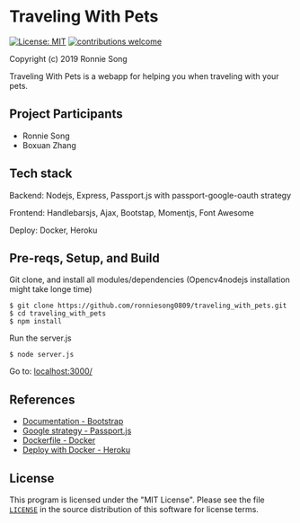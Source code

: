 # Traveling With Pets
[![License: MIT](https://img.shields.io/badge/License-MIT-yellow.svg)](https://github.com/ronniesong0809/traveling_with_pets/blob/readme/LICENSE)
[![contributions welcome](https://img.shields.io/badge/Contributions-welcome-brightgreen.svg?style=flat)](https://github.com/ronniesong0809/traveling_with_pets/issues)

Copyright (c) 2019 Ronnie Song

Traveling With Pets is a webapp for helping you when traveling with your pets.

## Project Participants

- Ronnie Song
- Boxuan Zhang

## Tech stack

Backend: Nodejs, Express, Passport.js with passport-google-oauth strategy

Frontend: Handlebarsjs, Ajax, Bootstap, Momentjs, Font Awesome

Deploy: Docker, Heroku

## Pre-reqs, Setup, and Build

Git clone, and install all modules/dependencies (Opencv4nodejs installation might take longe time)
```shell
$ git clone https://github.com/ronniesong0809/traveling_with_pets.git
$ cd traveling_with_pets
$ npm install

```

Run the server.js
```shell
$ node server.js
```
Go to: [localhost:3000/](http://localhost:3000/)

## References

- [Documentation - Bootstrap](https://getbootstrap.com/docs/4.0/getting-started/introduction/)
- [Google strategy - Passport.js](http://www.passportjs.org/docs/google/)
- [Dockerfile - Docker](https://docs.docker.com/engine/reference/builder/)
- [Deploy with Docker - Heroku](https://devcenter.heroku.com/articles/build-docker-images-heroku-yml)

## License

This program is licensed under the "MIT License". Please
see the file [`LICENSE`](https://github.com/psu-oss-group/ChatAppFaceID/blob/master/LICENSE) in the source distribution of this
software for license terms.